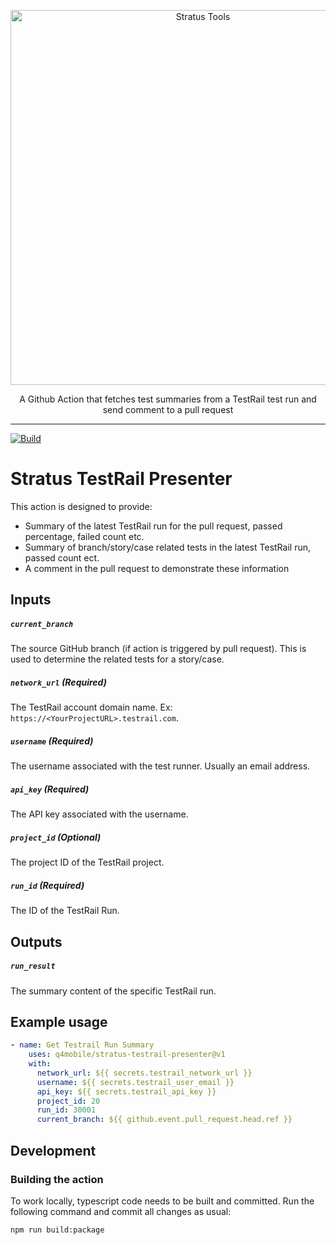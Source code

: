 <p align="center">
    <img width="600" alt="Stratus Tools" src="https://i.imgur.com/gXvZKYB.png">
</p>
<p align="center">A Github Action that fetches test summaries from a TestRail test run and send comment to a pull request</p>

---

[![Build](https://github.com/q4mobile/stratus-testrail-presenter/actions/workflows/build.yml/badge.svg?branch=develop)](https://github.com/q4mobile/stratus-testrail-presenter/actions/workflows/build.yml)

# Stratus TestRail Presenter

This action is designed to provide:
- Summary of the latest TestRail run for the pull request, passed percentage, failed count etc.
- Summary of branch/story/case related tests in the latest TestRail run, passed count ect.
- A comment in the pull request to demonstrate these information

## Inputs

##### `current_branch`
The source GitHub branch (if action is triggered by pull request).
This is used to determine the related tests for a story/case.

##### `network_url` (**Required**)
The TestRail account domain name. Ex: `https://<YourProjectURL>.testrail.com`.

##### `username` (**Required**)
The username associated with the test runner. Usually an email address.

##### `api_key` (**Required**)
The API key associated with the username.

##### `project_id` (**Optional**)
The project ID of the TestRail project.

##### `run_id` (**Required**)
The ID of the TestRail Run.

## Outputs

##### `run_result`
The summary content of the specific TestRail run.


## Example usage

```yml
- name: Get Testrail Run Summary
    uses: q4mobile/stratus-testrail-presenter@v1
    with:
      network_url: ${{ secrets.testrail_network_url }}
      username: ${{ secrets.testrail_user_email }}
      api_key: ${{ secrets.testrail_api_key }}
      project_id: 20
      run_id: 30001
      current_branch: ${{ github.event.pull_request.head.ref }}
```

## Development

### Building the action

To work locally, typescript code needs to be built and committed. Run the following command and commit all changes as usual:
```shell
npm run build:package
```
